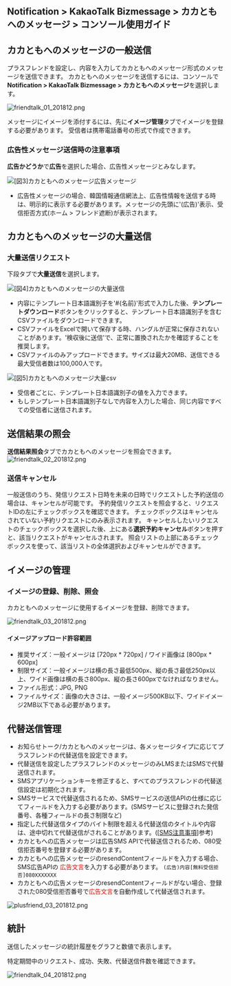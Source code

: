 ## Notification > KakaoTalk Bizmessage > カカともへのメッセージ > コンソール使用ガイド

## カカともへのメッセージの一般送信

プラスフレンドを設定し、内容を入力してカカともへのメッセージ形式のメッセージを送信できます。
カカともへのメッセージを送信するには、コンソールで**Notification > KakaoTalk Bizmessage > カカともへのメッセージ**を選択します。

![friendtalk_01_201812.png](https://static.toastoven.net/prod_alimtalk/friendtalk_01_201812.png)

メッセージにイメージを添付するには、先に**イメージ管理**タブでイメージを登録する必要があります。
受信者は携帯電話番号の形式で作成できます。

### 広告性メッセージ送信時の注意事項

**広告かどうか**で**広告**を選択した場合、広告性メッセージとみなします。

![[図3]カカともへのメッセージ広告メッセージ](http://static.toastoven.net/prod_alimtalk/friendtalk_02.png)

* 広告性メッセージの場合、韓国情報通信網法上、広告性情報を送信する時は、明示的に表示する必要があります。メッセージの先頭に'(広告)'表示、受信拒否方式(ホーム > フレンド遮断)が表示されます。

## カカともへのメッセージの大量送信

### 大量送信リクエスト
下段タブで**大量送信**を選択します。

![[図4]カカともへのメッセージの大量送信](http://static.toastoven.net/prod_alimtalk/friendtalk_mass_04.png)

* 内容にテンプレート日本語識別子を'#{名前}'形式で入力した後、**テンプレートダウンロード**ボタンをクリックすると、テンプレート日本語識別子を含むCSVファイルをダウンロードできます。
* CSVファイルをExcelで開いて保存する時、ハングルが正常に保存されないことがあります。'検収後に送信'で、正常に置換されたかを確認することを推奨します。
* CSVファイルのみアップロードできます。サイズは最大20MB、送信できる最大受信者数は100,000人です。

![[図5]カカともへのメッセージ大量csv](http://static.toastoven.net/prod_alimtalk/friendtalk_mass_05.png)

* 受信者ごとに、テンプレート日本語識別子の値を入力できます。
* もしテンプレート日本語識別子なしで内容を入力した場合、同じ内容ですべての受信者に送信されます。

## 送信結果の照会

**送信結果照会**タブでカカともへのメッセージを照会できます。
![friendtalk_02_201812.png](https://static.toastoven.net/prod_alimtalk/friendtalk_02_201812.png)

### 送信キャンセル

一般送信のうち、発信リクエスト日時を未来の日時でリクエストした予約送信の場合は、キャンセルが可能です。
予約発信リクエストを照会すると、リクエストIDの左にチェックボックスを確認できます。
チェックボックスはキャンセルされていない予約リクエストにのみ表示されます。
キャンセルしたいリクエストのチェックボックスを選択した後、上にある**選択予約キャンセル**ボタンを押すと、該当リクエストがキャンセルされます。
照会リストの上部にあるチェックボックスを使って、該当リストの全体選択およびキャンセルができます。

## イメージの管理

### イメージの登録、削除、照会

カカともへのメッセージに使用するイメージを登録、削除できます。

![friendtalk_03_201812.png](https://static.toastoven.net/prod_alimtalk/friendtalk_03_201812.png)

#### イメージアップロード許容範囲
* 推奨サイズ：一般イメージは [720px * 720px] / ワイド画像は [800px * 600px]
* 制限サイズ：一般イメージは横の長さ最低500px、縦の長さ最低250px以上、ワイド画像は横の長さ800px、縦の長さ600pxでなければなりません。
* ファイル形式：JPG, PNG
* ファイルサイズ：画像の大きさは、一般イメージ500KB以下、ワイドイメージ2MB以下である必要があります。

## 代替送信管理

* お知らせトーク/カカともへのメッセージは、各メッセージタイプに応じてプラスフレンドの代替送信を設定できます。
* 代替送信を設定したプラスフレンドのメッセージのみLMSまたはSMSで代替送信されます。
* SMSアプリケーションキーを修正すると、すべてのプラスフレンドの代替送信設定は初期化されます。
* SMSサービスで代替送信されるため、SMSサービスの送信APIの仕様に応じてフィールドを入力する必要があります。(SMSサービスに登録された発信番号、各種フィールドの長さ制限など)
* 指定した代替送信タイプのバイト制限を超える代替送信のタイトルや内容は、途中切れて代替送信がされることがあります。([[SMS注意事項](https://docs.toast.com/ko/Notification/SMS/ko/api-guide/#_1)]参考)
* カカともへの広告メッセージは広告SMS APIで代替送信されるため、080受信拒否番号を登録する必要があります。
* カカともへの広告メッセージのresendContentフィールドを入力する場合、SMS広告APIの <span style="color:red">広告文言</span>を入力する必要があります。 `(広告)内容[無料受信拒否]080XXXXXXX`
* カカともへの広告メッセージのresendContentフィールドがない場合、登録された080受信拒否番号で<span style="color:red">広告文言</span>を自動作成して代替送信されます。

![plusfriend_03_201812.png](https://static.toastoven.net/prod_alimtalk/plusfriend_03-1_201904.png)


## 統計

送信したメッセージの統計履歴をグラフと数値で表示します。

特定期間中のリクエスト、成功、失敗、代替送信件数を確認できます。

![friendtalk_04_201812.png](https://static.toastoven.net/prod_alimtalk/friendtalk_04_201812.png)
